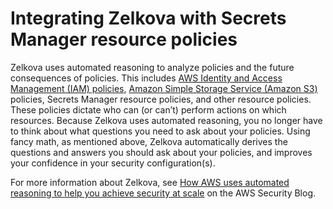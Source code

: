 # Integrating Zelkova with Secrets Manager resource policies<a name="integrating-zelkova"></a>

Zelkova uses automated reasoning to analyze policies and the future consequences of policies\. This includes [AWS Identity and Access Management \(IAM\) policies](https://aws.amazon.com/iam/), [Amazon Simple Storage Service \(Amazon S3\)](https://aws.amazon.com/s3/) policies, Secrets Manager resource policies, and other resource policies\. These policies dictate who can \(or can’t\) perform actions on which resources\. Because Zelkova uses automated reasoning, you no longer have to think about what questions you need to ask about your policies\. Using fancy math, as mentioned above, Zelkova automatically derives the questions and answers you should ask about your policies, and improves your confidence in your security configuration\(s\)\.

For more information about Zelkova, see [ How AWS uses automated reasoning to help you achieve security at scale](https://aws.amazon.com/blogs/security/protect-sensitive-data-in-the-cloud-with-automated-reasoning-zelkova/) on the AWS Security Blog\.